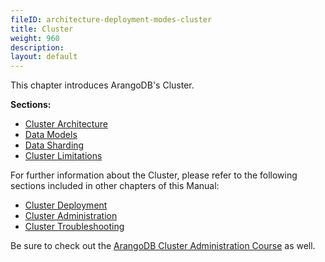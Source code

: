 ```yaml
---
fileID: architecture-deployment-modes-cluster
title: Cluster
weight: 960
description: 
layout: default
---
```

This chapter introduces ArangoDB's Cluster.

**Sections:**

- [Cluster Architecture](architecture-deployment-modes-cluster-architecture)
- [Data Models](architecture-deployment-modes-cluster-data-models)
- [Data Sharding](architecture-deployment-modes-cluster-sharding)
- [Cluster Limitations](architecture-deployment-modes-cluster-limitations)

For further information about the Cluster, please refer to the following sections included in other chapters of this Manual:

- [Cluster Deployment](../../../deployment/by-arangodb-deployment-modes/cluster/)
- [Cluster Administration](../../../administration/administration-cluster)
- [Cluster Troubleshooting](../../../troubleshooting/cluster/)

Be sure to check out the
[ArangoDB Cluster Administration Course](https://www.arangodb.com/learn/operations/cluster-course/)
as well.
